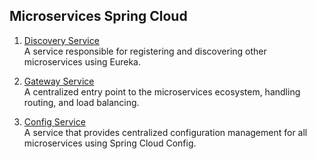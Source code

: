 ## Microservices Spring Cloud

1. [Discovery Service](https://github.com/Abdietou/micro-services/blob/main/discovery-service)  
   A service responsible for registering and discovering other microservices using Eureka.

2. [Gateway Service](https://github.com/Abdietou/micro-services/blob/main/gateway-service)  
   A centralized entry point to the microservices ecosystem, handling routing, and load balancing.

3. [Config Service](https://github.com/Abdietou/micro-services/blob/main/config-service)  
   A service that provides centralized configuration management for all microservices using Spring Cloud Config.